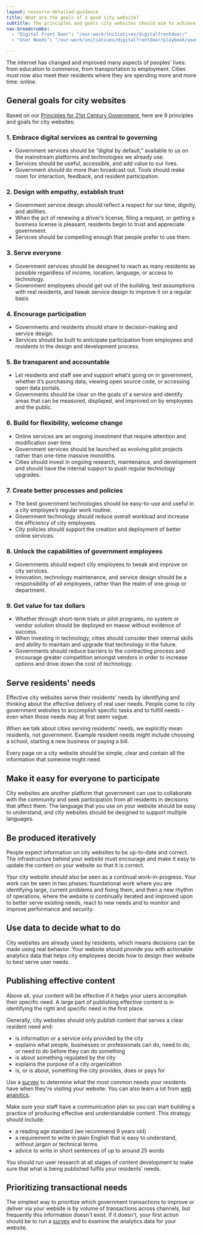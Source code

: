 ```yaml
---
layout: resource-detailed-guidance
title: What are the goals of a good city website?
subtitle: The principles and goals city websites should aim to achieve
nav-breadcrumbs:
  - "Digital Front Door": "/our-work/initiatives/digitalfrontdoor/"
  - "User Needs": "/our-work/initiatives/digitalfrontdoor/playbook/user-needs/"

---
```


The internet has changed and improved many aspects of peoples' lives: from education to commerce, from transportation to employment. Cities must now also meet their residents where they are spending more and more time: online.

## General goals for city websites

Based on our [Principles for 21st Century Government](https://www.codeforamerica.org/governments/principles/), here are 9 principles and goals for city websites:

### 1. Embrace digital services as central to governing

 - Government services should be “digital by default,” available to us on the mainstream platforms and technologies we already use.  
 - Services should be useful, accessible, and add value to our lives.
 - Government should do more than broadcast out. Tools should make room for interaction, feedback, and resident participation.

### 2. Design with empathy, establish trust

 - Government service design should reflect a respect for our time, dignity, and abilities.
 - When the act of renewing a driver’s license, filing a request, or getting a business license is pleasant, residents begin to trust and appreciate government.
 - Services should be compelling enough that people prefer to use them.
 
### 3. Serve everyone

 - Government services should be designed to reach as many residents as possible regardless of income, location, language, or access to technology.
 - Government employees should get out of the building, test assumptions with real residents, and tweak service design to improve it on a regular basis
 
### 4. Encourage participation

 - Governments and residents should share in decision-making and service design.
 - Services should be built to anticipate participation from employees and residents in the design and development process.
 
### 5. Be transparent and accountable
 
 - Let residents and staff see and support what’s going on in government, whether it’s purchasing data, viewing open source code, or accessing open data portals.
 - Governments should be clear on the goals of a service and identify areas that can be measured, displayed, and improved on by employees and the public.
 
### 6. Build for flexibility, welcome change
 
 - Online services are an ongoing investment that require attention and modification over time
 - Government services should be launched as evolving pilot projects rather than one-time massive monoliths.
 - Cities should invest in ongoing research, maintenance, and development and should have the internal support to push regular technology upgrades.
 
### 7. Create better processes and policies

 - The best government technologies should be easy-to-use and useful in a city employee’s regular work routine.
 - Government technology should reduce overall workload and increase the efficiency of city employees.
 - City policies should support the creation and deployment of better online services.

### 8. Unlock the capabilities of government employees

 - Governments should expect city employees to tweak and improve on city services.
 - Innovation, technology maintenance, and service design should be a responsibility of all employees, rather than the realm of one group or department.
 
### 9. Get value for tax dollars

 - Whether through short-term trials or pilot programs, no system or vendor solution should be deployed en masse without evidence of success.
 - When investing in technology, cities should consider their internal skills and ability to maintain and upgrade that technology in the future.
 - Governments should reduce barriers to the contracting process and encourage greater competition amongst vendors in order to increase options and drive down the cost of technology.
 
## Serve residents' needs

Effective city websites serve their residents' needs by identifying and thinking about the effective delivery of real user needs. People come to city government websites to accomplish specific tasks and to fulfill needs - even when those needs may at first seem vague. 

When we talk about cities serving residents' needs, we explicitly mean residents, not government. Example resident needs might include choosing a school, starting a new business or paying a bill. 

Every page on a city website should be simple, clear and contain all the information that someone might need. 

## Make it easy for everyone to participate

City websites are another platform that government can use to collaborate with the community and seek participation from all residents in decisions that affect them. The language that you use on your website should be easy to understand, and city websites should be designed to support multiple languages. 

## Be produced iteratively

People expect information on city websites to be up-to-date and correct. The infrastructure behind your website must encourage and make it easy to update the content on your website so that it is correct.

Your city website should also be seen as a continual work-in-progress. Your work can be seen in two phases: foundational work where you are identifying large, current problems and fixing them, and then a new rhythm of operations, where the website is continually iterated and improved upon to better serve existing needs, react to new needs and to monitor and improve performance and security.

## Use data to decide what to do

City websites are already used by residents, which means decisions can be made using real behavior. Your website should provide you with actionable analytics data that helps city employees decide how to design their website to best serve user needs. 

## Publishing effective content

Above all, your content will be effective if it helps your users accomplish their specific need. A large part of publishing effective content is in identifying the right and specific need in the first place. 

Generally, city websites should only publish content that serves a clear resident need and:
 - is information or a service only provided by the city
 - explains what people, businesses or professionals can do, need to do, or need to do before they can do something
 - is about something regulated by the city
 - explains the purpose of a city organization
 - is, or is about, something the city provides, does or pays for

Use a [survey](http://www.codeforamerica.org/our-work/initiatives/digitalfrontdoor/guides/survey.html) to determine what the most common needs your residents have when they're visiting your website. You can also learn a lot from [web analytics](http://www.codeforamerica.org/apps/city-analytics-dashboard/). 

Make sure your staff have a communication plan so you can start building a practice of producing effective and understandable content. This strategy should include: 
 - a reading age standard (we recommend 9 years old)
 - a requirement to write in plain English that is easy to understand, without jargon or technical terms
 - advice to write in short sentences of up to around 25 words

You should run user research at all stages of content development to make sure that what is being published fulfils your residents' needs. 

## Prioritizing transactional needs

The simplest way to prioritize which government transactions to improve or deliver via your website is by volume of transactions across channels, but frequently this information doesn't exist. If it doesn't, your first action should be to run a [survey](http://www.codeforamerica.org/our-work/initiatives/digitalfrontdoor/guides/survey.html) and to examine the analytics data for your website. 
